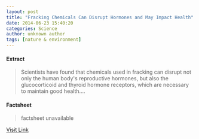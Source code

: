 ```yaml
---
layout: post
title: "Fracking Chemicals Can Disrupt Hormones and May Impact Health"
date: 2014-06-23 15:40:20
categories: Science
author: unknown author
tags: [nature & environment]
---
```



#### Extract
>Scientists have found that chemicals used in fracking can disrupt not only the human body's reproductive hormones, but also the glucocorticoid and thyroid hormone receptors, which are necessary to maintain good health....

#### Factsheet
>factsheet unavailable

[Visit Link](http://www.scienceworldreport.com/articles/15612/20140623/fracking-chemicals-disrupt-hormones-impact-health.htm)


